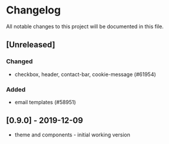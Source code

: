 # Changelog
All notable changes to this project will be documented in this file.

## [Unreleased]

### Changed
- checkbox, header, contact-bar, cookie-message (#61954)

### Added
- email templates (#58951)

## [0.9.0] - 2019-12-09
- theme and components - initial working version
